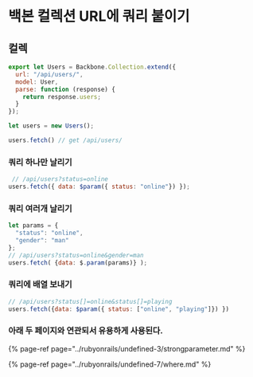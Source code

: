 # 백본 컬렉션 URL에 쿼리 붙이기

## 컬렉

```javascript
export let Users = Backbone.Collection.extend({
  url: "/api/users/",
  model: User,
  parse: function (response) {
    return response.users;
  }
});

let users = new Users();

users.fetch() // get /api/users/
```

### 쿼리 하나만 날리기

```javascript
 // /api/users?status=online
users.fetch({ data: $param({ status: "online"}) });
```

### 쿼리 여러개 날리기

```javascript
let params = {
  "status": "online",
  "gender": "man"
};
// /api/users?status=online&gender=man
users.fetch( {data: $.param(params)} );
```

### 쿼리에 배열 보내기

```javascript
// /api/users?status[]=online&status[]=playing
users.fetch({data: $param({ status: ["online", "playing"]}) })
```

### 아래 두 페이지와 연관되서 유용하게 사용된다.

{% page-ref page="../rubyonrails/undefined-3/strongparameter.md" %}

{% page-ref page="../rubyonrails/undefined-7/where.md" %}

